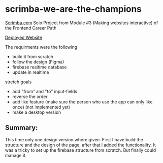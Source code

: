 # scrimba-we-are-the-champions

<a target="_blank" href="https://scrimba.com">Scrimba.com</a> Solo Project from Module #3 (Making websites interactive) of the Frontend Career Path

<a target="_blank" href="https://lanu135.github.io/scrimba-we-are-the-champions/">Deployed Website</a>

The requirments were the following

- build it from scratch
- follow the design (Figma)
- firebase realtime database
- update in realtime

stretch goals

- add "from" and "to" input-fields
- reverse the order
- add like feature (make sure the person who use the app can only like once) (not implemented yet)
- make a desktop version

## Summary:

This time only one design version where given. First I have build the structure and the design of the page, after that I added the functionality. It was a tricky to set up the firebase structure from scratch. But finally could manage it. 